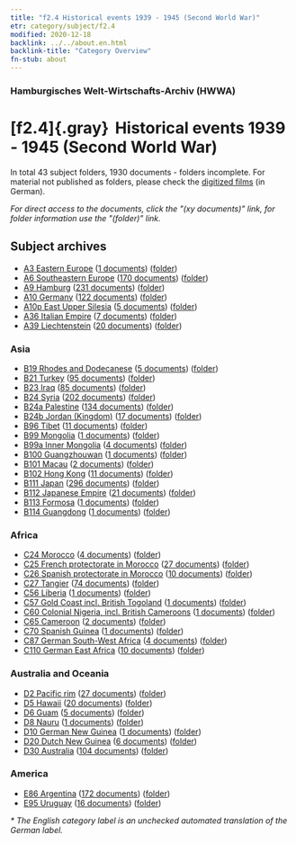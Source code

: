 ```yaml
---
title: "f2.4 Historical events 1939 - 1945 (Second World War)"
etr: category/subject/f2.4
modified: 2020-12-18
backlink: ../../about.en.html
backlink-title: "Category Overview"
fn-stub: about
---
```


### Hamburgisches Welt-Wirtschafts-Archiv (HWWA)
# [f2.4]{.gray}&#8201; Historical events 1939 - 1945 (Second World War)&#160; 





In total 43 subject folders, 1930 documents - folders incomplete.
For material not published as folders, please check the [digitized films](/film/h1_sh) (in German).

_For direct access to the documents, click the "(xy documents)" link, for folder information use the "(folder)" link._

## Subject archives


- [A3 Eastern Europe](../../../geo/about.en.html#A3) (<a href="https://dfg-viewer.de/show/?tx_dlf[id]=https://pm20.zbw.eu/mets/sh/1408xx/140896/1813xx/181361/public.mets.en.xml" target="_blank">1 documents</a>) ([folder](http://purl.org/pressemappe20/folder/sh/140896,181361))
- [A6 Southeastern Europe](../../../geo/about.en.html#A6) (<a href="https://dfg-viewer.de/show/?tx_dlf[id]=https://pm20.zbw.eu/mets/sh/1409xx/140900/1813xx/181361/public.mets.en.xml" target="_blank">170 documents</a>) ([folder](http://purl.org/pressemappe20/folder/sh/140900,181361))
- [A9 Hamburg](../../../geo/about.en.html#A9) (<a href="https://dfg-viewer.de/show/?tx_dlf[id]=https://pm20.zbw.eu/mets/sh/1409xx/140905/1813xx/181361/public.mets.en.xml" target="_blank">231 documents</a>) ([folder](http://purl.org/pressemappe20/folder/sh/140905,181361))
- [A10 Germany](../../../geo/about.en.html#A10) (<a href="https://dfg-viewer.de/show/?tx_dlf[id]=https://pm20.zbw.eu/mets/sh/1261xx/126128/1813xx/181361/public.mets.en.xml" target="_blank">122 documents</a>) ([folder](http://purl.org/pressemappe20/folder/sh/126128,181361))
- [A10p East Upper Silesia](../../../geo/about.en.html#A10p) (<a href="https://dfg-viewer.de/show/?tx_dlf[id]=https://pm20.zbw.eu/mets/sh/1409xx/140951/1813xx/181361/public.mets.en.xml" target="_blank">5 documents</a>) ([folder](http://purl.org/pressemappe20/folder/sh/140951,181361))
- [A36 Italian Empire](../../../geo/about.en.html#A36) (<a href="https://dfg-viewer.de/show/?tx_dlf[id]=https://pm20.zbw.eu/mets/sh/1410xx/141012/1813xx/181361/public.mets.en.xml" target="_blank">7 documents</a>) ([folder](http://purl.org/pressemappe20/folder/sh/141012,181361))
- [A39 Liechtenstein](../../../geo/about.en.html#A39) (<a href="https://dfg-viewer.de/show/?tx_dlf[id]=https://pm20.zbw.eu/mets/sh/1410xx/141016/1813xx/181361/public.mets.en.xml" target="_blank">20 documents</a>) ([folder](http://purl.org/pressemappe20/folder/sh/141016,181361))

### Asia

- [B19 Rhodes and Dodecanese](../../../geo/about.en.html#B19) (<a href="https://dfg-viewer.de/show/?tx_dlf[id]=https://pm20.zbw.eu/mets/sh/1411xx/141106/1813xx/181361/public.mets.en.xml" target="_blank">5 documents</a>) ([folder](http://purl.org/pressemappe20/folder/sh/141106,181361))
- [B21 Turkey](../../../geo/about.en.html#B21) (<a href="https://dfg-viewer.de/show/?tx_dlf[id]=https://pm20.zbw.eu/mets/sh/1411xx/141111/1813xx/181361/public.mets.en.xml" target="_blank">95 documents</a>) ([folder](http://purl.org/pressemappe20/folder/sh/141111,181361))
- [B23 Iraq](../../../geo/about.en.html#B23) (<a href="https://dfg-viewer.de/show/?tx_dlf[id]=https://pm20.zbw.eu/mets/sh/1411xx/141113/1813xx/181361/public.mets.en.xml" target="_blank">85 documents</a>) ([folder](http://purl.org/pressemappe20/folder/sh/141113,181361))
- [B24 Syria](../../../geo/about.en.html#B24) (<a href="https://dfg-viewer.de/show/?tx_dlf[id]=https://pm20.zbw.eu/mets/sh/1411xx/141114/1813xx/181361/public.mets.en.xml" target="_blank">202 documents</a>) ([folder](http://purl.org/pressemappe20/folder/sh/141114,181361))
- [B24a Palestine](../../../geo/about.en.html#B24a) (<a href="https://dfg-viewer.de/show/?tx_dlf[id]=https://pm20.zbw.eu/mets/sh/1411xx/141115/1813xx/181361/public.mets.en.xml" target="_blank">134 documents</a>) ([folder](http://purl.org/pressemappe20/folder/sh/141115,181361))
- [B24b Jordan (Kingdom)](../../../geo/about.en.html#B24b) (<a href="https://dfg-viewer.de/show/?tx_dlf[id]=https://pm20.zbw.eu/mets/sh/1411xx/141116/1813xx/181361/public.mets.en.xml" target="_blank">17 documents</a>) ([folder](http://purl.org/pressemappe20/folder/sh/141116,181361))
- [B96 Tibet](../../../geo/about.en.html#B96) (<a href="https://dfg-viewer.de/show/?tx_dlf[id]=https://pm20.zbw.eu/mets/sh/1412xx/141259/1813xx/181361/public.mets.en.xml" target="_blank">11 documents</a>) ([folder](http://purl.org/pressemappe20/folder/sh/141259,181361))
- [B99 Mongolia](../../../geo/about.en.html#B99) (<a href="https://dfg-viewer.de/show/?tx_dlf[id]=https://pm20.zbw.eu/mets/sh/1412xx/141261/1813xx/181361/public.mets.en.xml" target="_blank">1 documents</a>) ([folder](http://purl.org/pressemappe20/folder/sh/141261,181361))
- [B99a Inner Mongolia](../../../geo/about.en.html#B99a) (<a href="https://dfg-viewer.de/show/?tx_dlf[id]=https://pm20.zbw.eu/mets/sh/1412xx/141264/1813xx/181361/public.mets.en.xml" target="_blank">4 documents</a>) ([folder](http://purl.org/pressemappe20/folder/sh/141264,181361))
- [B100 Guangzhouwan](../../../geo/about.en.html#B100) (<a href="https://dfg-viewer.de/show/?tx_dlf[id]=https://pm20.zbw.eu/mets/sh/1412xx/141266/1813xx/181361/public.mets.en.xml" target="_blank">1 documents</a>) ([folder](http://purl.org/pressemappe20/folder/sh/141266,181361))
- [B101 Macau](../../../geo/about.en.html#B101) (<a href="https://dfg-viewer.de/show/?tx_dlf[id]=https://pm20.zbw.eu/mets/sh/1412xx/141267/1813xx/181361/public.mets.en.xml" target="_blank">2 documents</a>) ([folder](http://purl.org/pressemappe20/folder/sh/141267,181361))
- [B102 Hong Kong](../../../geo/about.en.html#B102) (<a href="https://dfg-viewer.de/show/?tx_dlf[id]=https://pm20.zbw.eu/mets/sh/1412xx/141268/1813xx/181361/public.mets.en.xml" target="_blank">11 documents</a>) ([folder](http://purl.org/pressemappe20/folder/sh/141268,181361))
- [B111 Japan](../../../geo/about.en.html#B111) (<a href="https://dfg-viewer.de/show/?tx_dlf[id]=https://pm20.zbw.eu/mets/sh/1412xx/141272/1813xx/181361/public.mets.en.xml" target="_blank">296 documents</a>) ([folder](http://purl.org/pressemappe20/folder/sh/141272,181361))
- [B112 Japanese Empire](../../../geo/about.en.html#B112) (<a href="https://dfg-viewer.de/show/?tx_dlf[id]=https://pm20.zbw.eu/mets/sh/1412xx/141273/1813xx/181361/public.mets.en.xml" target="_blank">21 documents</a>) ([folder](http://purl.org/pressemappe20/folder/sh/141273,181361))
- [B113 Formosa](../../../geo/about.en.html#B113) (<a href="https://dfg-viewer.de/show/?tx_dlf[id]=https://pm20.zbw.eu/mets/sh/1412xx/141274/1813xx/181361/public.mets.en.xml" target="_blank">1 documents</a>) ([folder](http://purl.org/pressemappe20/folder/sh/141274,181361))
- [B114 Guangdong](../../../geo/about.en.html#B114) (<a href="https://dfg-viewer.de/show/?tx_dlf[id]=https://pm20.zbw.eu/mets/sh/1412xx/141275/1813xx/181361/public.mets.en.xml" target="_blank">1 documents</a>) ([folder](http://purl.org/pressemappe20/folder/sh/141275,181361))

### Africa

- [C24 Morocco](../../../geo/about.en.html#C24) (<a href="https://dfg-viewer.de/show/?tx_dlf[id]=https://pm20.zbw.eu/mets/sh/1413xx/141356/1813xx/181361/public.mets.en.xml" target="_blank">4 documents</a>) ([folder](http://purl.org/pressemappe20/folder/sh/141356,181361))
- [C25 French protectorate in Morocco](../../../geo/about.en.html#C25) (<a href="https://dfg-viewer.de/show/?tx_dlf[id]=https://pm20.zbw.eu/mets/sh/1413xx/141358/1813xx/181361/public.mets.en.xml" target="_blank">27 documents</a>) ([folder](http://purl.org/pressemappe20/folder/sh/141358,181361))
- [C26 Spanish protectorate in Morocco](../../../geo/about.en.html#C26) (<a href="https://dfg-viewer.de/show/?tx_dlf[id]=https://pm20.zbw.eu/mets/sh/1413xx/141359/1813xx/181361/public.mets.en.xml" target="_blank">10 documents</a>) ([folder](http://purl.org/pressemappe20/folder/sh/141359,181361))
- [C27 Tangier](../../../geo/about.en.html#C27) (<a href="https://dfg-viewer.de/show/?tx_dlf[id]=https://pm20.zbw.eu/mets/sh/1413xx/141360/1813xx/181361/public.mets.en.xml" target="_blank">74 documents</a>) ([folder](http://purl.org/pressemappe20/folder/sh/141360,181361))
- [C56 Liberia](../../../geo/about.en.html#C56) (<a href="https://dfg-viewer.de/show/?tx_dlf[id]=https://pm20.zbw.eu/mets/sh/1414xx/141405/1813xx/181361/public.mets.en.xml" target="_blank">1 documents</a>) ([folder](http://purl.org/pressemappe20/folder/sh/141405,181361))
- [C57 Gold Coast incl. British Togoland](../../../geo/about.en.html#C57) (<a href="https://dfg-viewer.de/show/?tx_dlf[id]=https://pm20.zbw.eu/mets/sh/1414xx/141406/1813xx/181361/public.mets.en.xml" target="_blank">1 documents</a>) ([folder](http://purl.org/pressemappe20/folder/sh/141406,181361))
- [C60 Colonial Nigeria, incl. British Cameroons](../../../geo/about.en.html#C60) (<a href="https://dfg-viewer.de/show/?tx_dlf[id]=https://pm20.zbw.eu/mets/sh/1414xx/141409/1813xx/181361/public.mets.en.xml" target="_blank">1 documents</a>) ([folder](http://purl.org/pressemappe20/folder/sh/141409,181361))
- [C65 Cameroon](../../../geo/about.en.html#C65) (<a href="https://dfg-viewer.de/show/?tx_dlf[id]=https://pm20.zbw.eu/mets/sh/1414xx/141410/1813xx/181361/public.mets.en.xml" target="_blank">2 documents</a>) ([folder](http://purl.org/pressemappe20/folder/sh/141410,181361))
- [C70 Spanish Guinea](../../../geo/about.en.html#C70) (<a href="https://dfg-viewer.de/show/?tx_dlf[id]=https://pm20.zbw.eu/mets/sh/1414xx/141412/1813xx/181361/public.mets.en.xml" target="_blank">1 documents</a>) ([folder](http://purl.org/pressemappe20/folder/sh/141412,181361))
- [C87 German South-West Africa](../../../geo/about.en.html#C87) (<a href="https://dfg-viewer.de/show/?tx_dlf[id]=https://pm20.zbw.eu/mets/sh/1414xx/141450/1813xx/181361/public.mets.en.xml" target="_blank">4 documents</a>) ([folder](http://purl.org/pressemappe20/folder/sh/141450,181361))
- [C110 German East Africa](../../../geo/about.en.html#C110) (<a href="https://dfg-viewer.de/show/?tx_dlf[id]=https://pm20.zbw.eu/mets/sh/1414xx/141471/1813xx/181361/public.mets.en.xml" target="_blank">10 documents</a>) ([folder](http://purl.org/pressemappe20/folder/sh/141471,181361))

### Australia and Oceania

- [D2 Pacific rim](../../../geo/about.en.html#D2) (<a href="https://dfg-viewer.de/show/?tx_dlf[id]=https://pm20.zbw.eu/mets/sh/1415xx/141593/1813xx/181361/public.mets.en.xml" target="_blank">27 documents</a>) ([folder](http://purl.org/pressemappe20/folder/sh/141593,181361))
- [D5 Hawaii](../../../geo/about.en.html#D5) (<a href="https://dfg-viewer.de/show/?tx_dlf[id]=https://pm20.zbw.eu/mets/sh/1415xx/141595/1813xx/181361/public.mets.en.xml" target="_blank">20 documents</a>) ([folder](http://purl.org/pressemappe20/folder/sh/141595,181361))
- [D6 Guam](../../../geo/about.en.html#D6) (<a href="https://dfg-viewer.de/show/?tx_dlf[id]=https://pm20.zbw.eu/mets/sh/1415xx/141598/1813xx/181361/public.mets.en.xml" target="_blank">5 documents</a>) ([folder](http://purl.org/pressemappe20/folder/sh/141598,181361))
- [D8 Nauru](../../../geo/about.en.html#D8) (<a href="https://dfg-viewer.de/show/?tx_dlf[id]=https://pm20.zbw.eu/mets/sh/1415xx/141599/1813xx/181361/public.mets.en.xml" target="_blank">1 documents</a>) ([folder](http://purl.org/pressemappe20/folder/sh/141599,181361))
- [D10 German New Guinea](../../../geo/about.en.html#D10) (<a href="https://dfg-viewer.de/show/?tx_dlf[id]=https://pm20.zbw.eu/mets/sh/1416xx/141601/1813xx/181361/public.mets.en.xml" target="_blank">1 documents</a>) ([folder](http://purl.org/pressemappe20/folder/sh/141601,181361))
- [D20 Dutch New Guinea](../../../geo/about.en.html#D20) (<a href="https://dfg-viewer.de/show/?tx_dlf[id]=https://pm20.zbw.eu/mets/sh/1416xx/141619/1813xx/181361/public.mets.en.xml" target="_blank">6 documents</a>) ([folder](http://purl.org/pressemappe20/folder/sh/141619,181361))
- [D30 Australia](../../../geo/about.en.html#D30) (<a href="https://dfg-viewer.de/show/?tx_dlf[id]=https://pm20.zbw.eu/mets/sh/1416xx/141621/1813xx/181361/public.mets.en.xml" target="_blank">104 documents</a>) ([folder](http://purl.org/pressemappe20/folder/sh/141621,181361))

### America

- [E86 Argentina](../../../geo/about.en.html#E86) (<a href="https://dfg-viewer.de/show/?tx_dlf[id]=https://pm20.zbw.eu/mets/sh/1416xx/141692/1813xx/181361/public.mets.en.xml" target="_blank">172 documents</a>) ([folder](http://purl.org/pressemappe20/folder/sh/141692,181361))
- [E95 Uruguay](../../../geo/about.en.html#E95) (<a href="https://dfg-viewer.de/show/?tx_dlf[id]=https://pm20.zbw.eu/mets/sh/1416xx/141695/1813xx/181361/public.mets.en.xml" target="_blank">16 documents</a>) ([folder](http://purl.org/pressemappe20/folder/sh/141695,181361))


_* The English category label is an unchecked automated translation of the German label._

